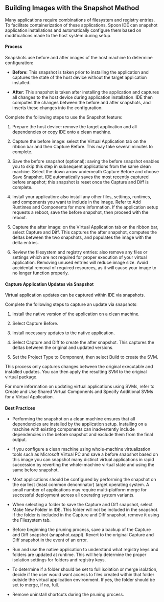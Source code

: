 ## Building Images with the Snapshot Method

Many applications require combinations of filesystem and registry entries. To facilitate containerization of these applications, Spoon IDE can snapshot application installations and automatically configure them based on modifications made to the host system during setup.

#### Process

Snapshots use before and after images of the host machine to determine configuration:

- **Before**: This snapshot is taken prior to installing the application and captures the state of the host device without the target application installed.

- **After**: This snapshot is taken after installing the application and captures all changes to the host device during application installation. IDE then computes the changes between the before and after snapshots, and inserts these changes into the configuration.

Complete the following steps to use the Snapshot feature:

1. Prepare the host device: remove the target application and all dependencies or copy IDE onto a clean machine.

2. Capture the before image: select the Virtual Application tab on the ribbon bar and then Capture Before. This may take several minutes to complete.

3. Save the before snapshot (optional): saving the before snapshot enables you to skip this step in subsequent applications from the same clean machine. Select the down arrow underneath Capture Before and choose Save Snapshot. IDE automatically saves the most recently captured before snapshot; this snapshot is reset once the Capture and Diff is complete.

4. Install your application: also install any other files, settings, runtimes, and components you want to include in the image. Refer to Add Runtimes and Components for more information. If the application setup requests a reboot, save the before snapshot, then proceed with the reboot.

5. Capture the after image: on the Virtual Application tab on the ribbon bar, select Capture and Diff.  This captures the after snapshot, computes the deltas between the two snapshots, and populates the image with the delta entries.

6. Review the filesystem and registry entries: also remove any files or settings which are not required for proper execution of your virtual application. Removing unused entries will reduce image size. Avoid accidental removal of required resources, as it will cause your image to no longer function properly.

#### Capture Application Updates via Snapshot

Virtual application updates can be captured within IDE via snapshots.

Complete the following steps to capture an update via snapshots:

1. Install the native version of the application on a clean machine.

2. Select Capture Before.

3. Install necessary updates to the native application.

4. Select Capture and Diff to create the after snapshot. This captures the deltas between the original and updated versions.

5. Set the Project Type to Component, then select Build to create the SVM.

This process only captures changes between the original executable and installed updates. You can then apply the resulting SVM to the original virtual package.

For more information on updating virtual applications using SVMs, refer to Create and Use Shared Virtual Components and Specify Additional SVMs for a Virtual Application.

#### Best Practices

- Performing the snapshot on a clean machine ensures that all dependencies are installed by the application setup. Installing on a machine with existing components can inadvertently include dependencies in the before snapshot and exclude them from the final output.

- If you configure a clean machine using whole-machine virtualization tools such as Microsoft Virtual PC and save a before snapshot based on this image you can snapshot many distinct virtual applications in rapid succession by reverting the whole-machine virtual state and using the same before snapshot.

- Most applications should be configured by performing the snapshot on the earliest (least common denominator) target operating system. A small number of applications may require multi-platform merge for successful deployment across all operating system variants.

- When selecting a folder to save the Capture and Diff snapshot, select Make New Folder in IDE. This folder will not be included in the snapshot. If the folder is included in the Capture and Diff snapshot, remove it using the Filesystem tab.

- Before beginning the pruning process, save a backup of the Capture and Diff snapshot (snapshot.xappl). Revert to the original Capture and Diff snapshot in the event of an error.

- Run and use the native application to understand what registry keys and folders are updated at runtime. This will help determine the proper isolation settings for folders and registry keys.

- To determine if a folder should be set to full isolation or merge isolation, decide if the user would want access to files created within that folder outside the virtual application environment. If yes, the folder should be set to merge, if no, full.

- Remove uninstall shortcuts during the pruning process.